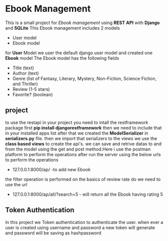 # **Ebook Management**
This is a small project for _Ebook management_ using **REST API** with **Django** and **SQLite**
This Ebook management includes 2 models
- User model
- Ebook model

for **User** Model we user the default django user model and created one **Ebook** model
The Ebook model has the following fields
- Title (text)
- Author (text)
- Genre (list of Fantasy, Literary, Mystery, Non-Fiction, Science Fiction, and Thriller)
- Review (1-5 stars)
- Favorite? (boolean)

## project
to use the restapi in your project you need to intall the restframework package first
**pip install djangorestframework**
then we need to include that in your installed apps list
after that we created the **ModelSerializer** in **serializers.py** file.
then we import that serializers to the views
we use the **class based views** to create the api's.
we can save and retrive datas to and from the model using the get and post method.Here i use the postman platform to perform the operations
after run the server using the below urls to perform the operations
- 127.0.0.1:8000/ap/ -to add new Ebook

the filter operation is performed on the basics of review rate do we need to use the url
- 127.0.0.1:8000/ap/all/?search=5 - will return all the Ebook having rating 5
## Token Authentication
In this project we Token authentication to authenticate the user. when ever a user is created using username and password a new token will generate and password will be saving as hashpassword 




